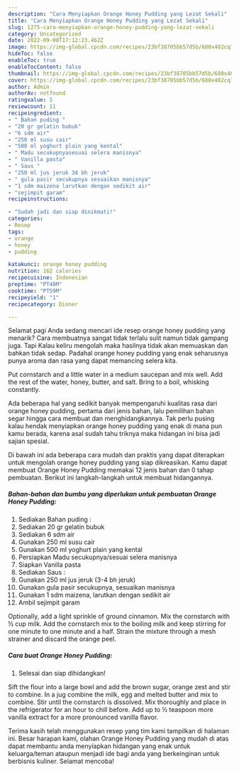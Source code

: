```yaml
---
description: "Cara Menyiapkan Orange Honey Pudding yang Lezat Sekali"
title: "Cara Menyiapkan Orange Honey Pudding yang Lezat Sekali"
slug: 1275-cara-menyiapkan-orange-honey-pudding-yang-lezat-sekali
category: Uncategorized
date: 2022-09-08T17:12:23.462Z
image: https://img-global.cpcdn.com/recipes/23bf38705bb57d5b/680x482cq70/orange-honey-pudding-foto-resep-utama.jpg
hideToc: false
enableToc: true
enableTocContent: false
thumbnail: https://img-global.cpcdn.com/recipes/23bf38705bb57d5b/680x482cq70/orange-honey-pudding-foto-resep-utama.jpg
cover: https://img-global.cpcdn.com/recipes/23bf38705bb57d5b/680x482cq70/orange-honey-pudding-foto-resep-utama.jpg
author: Admin
authorAv: notfound
ratingvalue: 5
reviewcount: 11
recipeingredient:
- " Bahan puding "
- "20 gr gelatin bubuk"
- "6 sdm air"
- "250 ml susu cair"
- "500 ml yoghurt plain yang kental"
- " Madu secukupnyasesuai selera manisnya"
- " Vanilla pasta"
- " Saus "
- "250 ml jus jeruk 34 bh jeruk"
- " gula pasir secukupnya sesuaikan manisnya"
- "1 sdm maizena larutkan dengan sedikit air"
- "sejimpit garam"
recipeinstructions:

- "Sudah jadi dan siap dinikmati!"
categories:
- Resep
tags:
- orange
- honey
- pudding

katakunci: orange honey pudding 
nutrition: 162 calories
recipecuisine: Indonesian
preptime: "PT40M"
cooktime: "PT59M"
recipeyield: "1"
recipecategory: Dinner

---
```



Selamat pagi Anda sedang mencari ide resep orange honey pudding yang menarik? Cara membuatnya sangat tidak terlalu sulit namun tidak gampang juga. Tapi Kalau keliru mengolah maka hasilnya tidak akan memuaskan dan bahkan tidak sedap. Padahal orange honey pudding yang enak seharusnya punya aroma dan rasa yang dapat memancing selera kita.


Put cornstarch and a little water in a medium saucepan and mix well. Add the rest of the water, honey, butter, and salt. Bring to a boil, whisking constantly.

Ada beberapa hal yang sedikit banyak mempengaruhi kualitas rasa dari orange honey pudding, pertama dari jenis bahan, lalu pemilihan bahan segar hingga cara membuat dan menghidangkannya. Tak perlu pusing kalau hendak menyiapkan orange honey pudding yang enak di mana pun kamu berada, karena asal sudah tahu triknya maka hidangan ini bisa jadi sajian spesial.


Di bawah ini ada beberapa cara mudah dan praktis yang dapat diterapkan untuk mengolah orange honey pudding yang siap dikreasikan. Kamu dapat membuat Orange Honey Pudding memakai 12 jenis bahan dan 0 tahap pembuatan. Berikut ini langkah-langkah untuk membuat hidangannya.

<!--inarticleads1-->

##### Bahan-bahan dan bumbu yang diperlukan untuk pembuatan Orange Honey Pudding:

1. Sediakan  Bahan puding :
1. Sediakan 20 gr gelatin bubuk
1. Sediakan 6 sdm air
1. Gunakan 250 ml susu cair
1. Gunakan 500 ml yoghurt plain yang kental
1. Persiapkan  Madu secukupnya/sesuai selera manisnya
1. Siapkan  Vanilla pasta
1. Sediakan  Saus :
1. Gunakan 250 ml jus jeruk (3-4 bh jeruk)
1. Gunakan  gula pasir secukupnya, sesuaikan manisnya
1. Gunakan 1 sdm maizena, larutkan dengan sedikit air
1. Ambil sejimpit garam


Optionally, add a light sprinkle of ground cinnamon. Mix the cornstarch with ½ cup milk. Add the cornstarch mix to the boiling milk and keep stirring for one minute to one minute and a half. Strain the mixture through a mesh strainer and discard the orange peel. 

<!--inarticleads2-->

##### Cara buat Orange Honey Pudding:


1. Selesai dan siap dihidangkan!

Sift the flour into a large bowl and add the brown sugar, orange zest and stir to combine. In a jug combine the milk, egg and melted butter and mix to combine. Stir until the cornstarch is dissolved. Mix thoroughly and place in the refrigerator for an hour to chill before. Add up to ½ teaspoon more vanilla extract for a more pronounced vanilla flavor. 

Terima kasih telah menggunakan resep yang tim kami tampilkan di halaman ini. Besar harapan kami, olahan Orange Honey Pudding yang mudah di atas dapat membantu anda menyiapkan hidangan yang enak untuk keluarga/teman ataupun menjadi ide bagi anda yang berkeinginan untuk berbisnis kuliner. Selamat mencoba!
